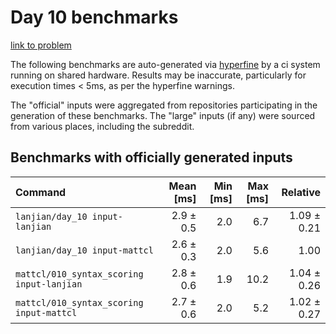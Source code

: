 # Day 10 benchmarks

[link to problem](http://adventofcode.com/2021/day/10)

The following benchmarks are auto-generated via [hyperfine](https://github.com/sharkdp/hyperfine) by a ci system running on shared hardware. Results may be inaccurate, particularly for execution times < 5ms, as per the hyperfine warnings.

The "official" inputs were aggregated from repositories participating in the generation of these benchmarks. The "large" inputs (if any) were sourced from various places, including the subreddit.

## Benchmarks with officially generated inputs
| Command | Mean [ms] | Min [ms] | Max [ms] | Relative |
|:---|---:|---:|---:|---:|
| `lanjian/day_10 input-lanjian` | 2.9 ± 0.5 | 2.0 | 6.7 | 1.09 ± 0.21 |
| `lanjian/day_10 input-mattcl` | 2.6 ± 0.3 | 2.0 | 5.6 | 1.00 |
| `mattcl/010_syntax_scoring input-lanjian` | 2.8 ± 0.6 | 1.9 | 10.2 | 1.04 ± 0.26 |
| `mattcl/010_syntax_scoring input-mattcl` | 2.7 ± 0.6 | 2.0 | 5.2 | 1.02 ± 0.27 |

